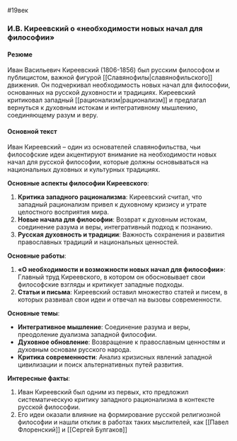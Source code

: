 #19век 
### И.В. Киреевский о «необходимости новых начал для философии»

#### Резюме

Иван Васильевич Киреевский (1806-1856) был русским философом и публицистом, важной фигурой [[Cлавянофилы|славянофильского]] движения. Он подчеркивал необходимость новых начал для философии, основанных на русской духовности и традициях. Киреевский критиковал западный [[рационализм|рационализм]] и предлагал вернуться к духовным истокам и интегративному мышлению, соединяющему разум и веру.

#### Основной текст

Иван Киреевский – один из основателей славянофильства, чьи философские идеи акцентируют внимание на необходимости новых начал для русской философии, которые должны основываться на национальных духовных и культурных традициях.

**Основные аспекты философии Киреевского**:

1. **Критика западного рационализма**: Киреевский считал, что западный рационализм привел к духовному кризису и утрате целостного восприятия мира.
2. **Новые начала для философии**: Возврат к духовным истокам, соединение разума и веры, интегративный подход к познанию.
3. **Русская духовность и традиции**: Важность сохранения и развития православных традиций и национальных ценностей.

**Основные работы**:

1. **«О необходимости и возможности новых начал для философии»**: Главный труд Киреевского, в котором он обосновывает свои философские взгляды и критикует западные подходы.
2. **Статьи и письма**: Киреевский оставил множество статей и писем, в которых развивал свои идеи и отвечал на вызовы современности.

**Основные темы**:

- **Интегративное мышление**: Соединение разума и веры, преодоление дуализма западной философии.
- **Духовное обновление**: Возвращение к православным ценностям и духовным основам русского народа.
- **Критика современности**: Анализ кризисных явлений западной цивилизации и поиск альтернативных путей развития.

**Интересные факты**:

1. Иван Киреевский был одним из первых, кто предложил систематическую критику западного рационализма в контексте русской философии.
2. Его идеи оказали влияние на формирование русской религиозной философии и нашли отклик в работах таких мыслителей, как [[Павел Флоренский]] и [[Сергей Булгаков]]